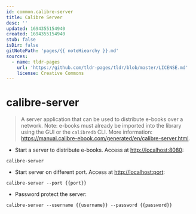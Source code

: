 ```yaml
---
id: common.calibre-server
title: Calibre Server
desc: ''
updated: 1694355154940
created: 1694355154940
stub: false
isDir: false
gitNotePath: 'pages/{{ noteHiearchy }}.md'
sources:
  - name: tldr-pages
    url: 'https://github.com/tldr-pages/tldr/blob/master/LICENSE.md'
    license: Creative Commons
---
```

# calibre-server

> A server application that can be used to distribute e-books over a network.
> Note: e-books must already be imported into the library using the GUI or the `calibredb` CLI.
> More information: <https://manual.calibre-ebook.com/generated/en/calibre-server.html>.

- Start a server to distribute e-books. Access at <http://localhost:8080>:

`calibre-server`

- Start server on different port. Access at <http://localhost:port>:

`calibre-server --port {{port}}`

- Password protect the server:

`calibre-server --username {{username}} --password {{password}}`

